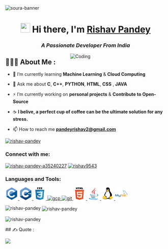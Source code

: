 <img src="https://res.cloudinary.com/superfolio/image/upload/v1620689979/68747470733a2f2f692e70696e696d672e636f6d2f6f726967696e616c732f63362f33332f63322f63363333633230656465383266306530636564376435373064626533613166332e676966_yjuh2s.gif" alt="soura-banner">

<h1 align="center"> <img src="https://emoji.discadia.com/emojis/aed5c690-651e-410f-a78d-908c51852f21.gif" width="30px" height="30px"> Hi there, I'm <a href="https://www.linkedin.com/in/rishav-pandey-a35240227/" target="_blank" rel="noopener noreferrer">Rishav Pandey</a> 
<h3 align="center"><i>A Passionate Developer From India</i></h3>
<img align="right" alt="Coding" width="300" src="https://valesh.dev/images/coder.gif">

<h2> 👨🏻‍💻 About Me :</h2>

- 🌱 I’m currently learning **Machine Learning** & **Cloud Computing**
       
- 💬 Ask me about **C**, **C++**, **PYTHON**, **HTML**, **CSS** , **JAVA**

- ⚡ I’m currently working on **personal projects** & **Contribute to Open-Source**

- ☕ **I belive, a perfect cup of coffee can be the ultimate solution for any stress.** 

- 📫 How to reach me **pandeyrishav2@gmail.com**

<p align="left"> <a href="https://github.com/ryo-ma/github-profile-trophy"><img src="https://github-profile-trophy.vercel.app/?username=rishav-pandey" alt="rishav-pandey" /></a> </p>




<h3 align="left">Connect with me:</h3>
<p align="left">
<a href="https://linkedin.com/in/rishav-pandey-a35240227" target="blank"><img align="center" src="https://raw.githubusercontent.com/rahuldkjain/github-profile-readme-generator/master/src/images/icons/Social/linked-in-alt.svg" alt="rishav-pandey-a35240227" height="30" width="40" /></a>
<a href="https://instagram.com/rishav9543" target="blank"><img align="center" src="https://raw.githubusercontent.com/rahuldkjain/github-profile-readme-generator/master/src/images/icons/Social/instagram.svg" alt="rishav9543" height="30" width="40" /></a>
</p>

<h3 align="left">Languages and Tools:</h3>
<p align="left"> <a href="https://www.cprogramming.com/" target="_blank" rel="noreferrer"> <img src="https://raw.githubusercontent.com/devicons/devicon/master/icons/c/c-original.svg" alt="c" width="40" height="40"/> </a> <a href="https://www.w3schools.com/cpp/" target="_blank" rel="noreferrer"> <img src="https://raw.githubusercontent.com/devicons/devicon/master/icons/cplusplus/cplusplus-original.svg" alt="cplusplus" width="40" height="40"/> </a> <a href="https://www.w3schools.com/css/" target="_blank" rel="noreferrer"> <img src="https://raw.githubusercontent.com/devicons/devicon/master/icons/css3/css3-original-wordmark.svg" alt="css3" width="40" height="40"/> </a> <a href="https://cloud.google.com" target="_blank" rel="noreferrer"> <img src="https://www.vectorlogo.zone/logos/google_cloud/google_cloud-icon.svg" alt="gcp" width="40" height="40"/> </a> <a href="https://git-scm.com/" target="_blank" rel="noreferrer"> <img src="https://www.vectorlogo.zone/logos/git-scm/git-scm-icon.svg" alt="git" width="40" height="40"/> </a> <a href="https://www.w3.org/html/" target="_blank" rel="noreferrer"> <img src="https://raw.githubusercontent.com/devicons/devicon/master/icons/html5/html5-original-wordmark.svg" alt="html5" width="40" height="40"/> </a> <a href="https://www.java.com" target="_blank" rel="noreferrer"> <img src="https://raw.githubusercontent.com/devicons/devicon/master/icons/java/java-original.svg" alt="java" width="40" height="40"/> </a> <a href="https://www.linux.org/" target="_blank" rel="noreferrer"> <img src="https://raw.githubusercontent.com/devicons/devicon/master/icons/linux/linux-original.svg" alt="linux" width="40" height="40"/> </a> <a href="https://www.mysql.com/" target="_blank" rel="noreferrer"> <img src="https://raw.githubusercontent.com/devicons/devicon/master/icons/mysql/mysql-original-wordmark.svg" alt="mysql" width="40" height="40"/> </a> </p>

<p><img align="left" src="https://github-readme-stats.vercel.app/api/top-langs?username=rishav-pandey&show_icons=true&locale=en&layout=compact" alt="rishav-pandey" /></p>

<p>&nbsp;<img align="center" src="https://github-readme-stats.vercel.app/api?username=rishav-pandey&show_icons=true&locale=en" alt="rishav-pandey" /></p>

<p><img align="center" src="https://github-readme-streak-stats.herokuapp.com/?user=rishav-pandey&" alt="rishav-pandey" /></p>
## ✍️ Quote :

![](https://quotes-github-readme.vercel.app/api?type=horizontal&theme=gruvbox)
